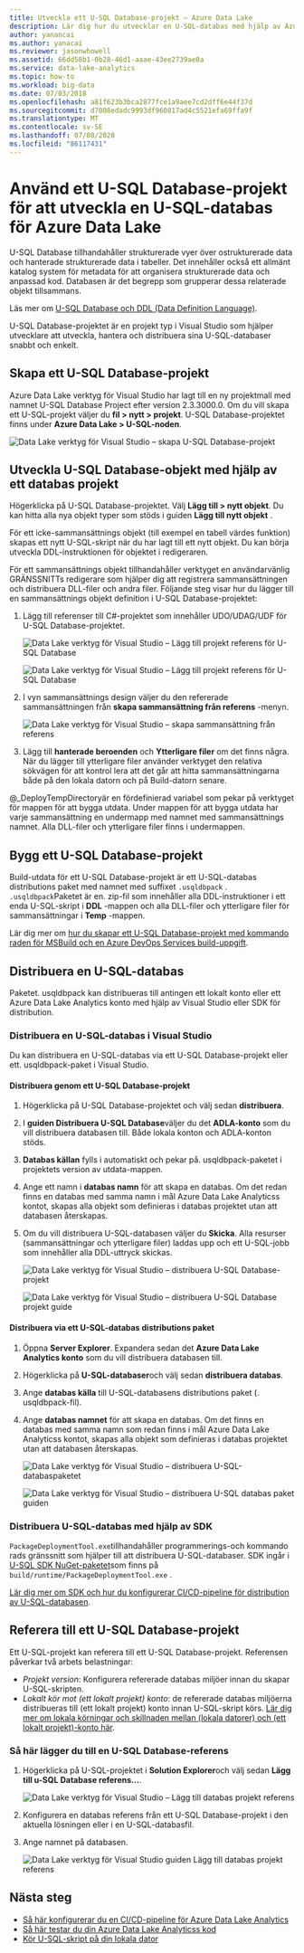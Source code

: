 ```yaml
---
title: Utveckla ett U-SQL Database-projekt – Azure Data Lake
description: Lär dig hur du utvecklar en U-SQL-databas med hjälp av Azure Data Lake verktyg för Visual Studio.
author: yanancai
ms.author: yanacai
ms.reviewer: jasonwhowell
ms.assetid: 66dd58b1-0b28-46d1-aaae-43ee2739ae0a
ms.service: data-lake-analytics
ms.topic: how-to
ms.workload: big-data
ms.date: 07/03/2018
ms.openlocfilehash: a81f623b3bca2877fce1a9aee7cd2dff6e44f37d
ms.sourcegitcommit: d7008edadc9993df960817ad4c5521efa69ffa9f
ms.translationtype: MT
ms.contentlocale: sv-SE
ms.lasthandoff: 07/08/2020
ms.locfileid: "86117431"
---
```

# <a name="use-a-u-sql-database-project-to-develop-a-u-sql-database-for-azure-data-lake"></a>Använd ett U-SQL Database-projekt för att utveckla en U-SQL-databas för Azure Data Lake

U-SQL Database tillhandahåller strukturerade vyer över ostrukturerade data och hanterade strukturerade data i tabeller. Det innehåller också ett allmänt katalog system för metadata för att organisera strukturerade data och anpassad kod. Databasen är det begrepp som grupperar dessa relaterade objekt tillsammans.

Läs mer om [U-SQL Database och DDL (Data Definition Language)](/u-sql/data-definition-language-ddl-statements). 

U-SQL Database-projektet är en projekt typ i Visual Studio som hjälper utvecklare att utveckla, hantera och distribuera sina U-SQL-databaser snabbt och enkelt.

## <a name="create-a-u-sql-database-project"></a>Skapa ett U-SQL Database-projekt

Azure Data Lake verktyg för Visual Studio har lagt till en ny projektmall med namnet U-SQL Database Project efter version 2.3.3000.0. Om du vill skapa ett U-SQL-projekt väljer du **fil > nytt > projekt**. U-SQL Database-projektet finns under **Azure Data Lake > U-SQL-noden**.

![Data Lake verktyg för Visual Studio – skapa U-SQL Database-projekt](./media/data-lake-analytics-data-lake-tools-develop-usql-database/data-lake-tools-create-usql-database-project-creation.png) 

## <a name="develop-u-sql-database-objects-by-using-a-database-project"></a>Utveckla U-SQL Database-objekt med hjälp av ett databas projekt

Högerklicka på U-SQL Database-projektet. Välj **Lägg till > nytt objekt**. Du kan hitta alla nya objekt typer som stöds i guiden **Lägg till nytt objekt** . 

För ett icke-sammansättnings objekt (till exempel en tabell värdes funktion) skapas ett nytt U-SQL-skript när du har lagt till ett nytt objekt. Du kan börja utveckla DDL-instruktionen för objektet i redigeraren.

För ett sammansättnings objekt tillhandahåller verktyget en användarvänlig GRÄNSSNITTs redigerare som hjälper dig att registrera sammansättningen och distribuera DLL-filer och andra filer. Följande steg visar hur du lägger till en sammansättnings objekt definition i U-SQL Database-projektet:

1.  Lägg till referenser till C#-projektet som innehåller UDO/UDAG/UDF för U-SQL Database-projektet.

    ![Data Lake verktyg för Visual Studio – Lägg till projekt referens för U-SQL Database](./media/data-lake-analytics-data-lake-tools-develop-usql-database/data-lake-tools-add-project-reference.png) 

    ![Data Lake verktyg för Visual Studio – Lägg till projekt referens för U-SQL Database](./media/data-lake-analytics-data-lake-tools-develop-usql-database/data-lake-tools-add-project-reference-wizard.png)

2.  I vyn sammansättnings design väljer du den refererade sammansättningen från **skapa sammansättning från referens** -menyn.

    ![Data Lake verktyg för Visual Studio – skapa sammansättning från referens](./media/data-lake-analytics-data-lake-tools-develop-usql-database/data-lake-tools-create-assembly-from-reference.png)

3.  Lägg till **hanterade beroenden** och **Ytterligare filer** om det finns några. När du lägger till ytterligare filer använder verktyget den relativa sökvägen för att kontrol lera att det går att hitta sammansättningarna både på den lokala datorn och på Build-datorn senare. 

@_DeployTempDirectoryär en fördefinierad variabel som pekar på verktyget för mappen för att bygga utdata. Under mappen för att bygga utdata har varje sammansättning en undermapp med namnet med sammansättnings namnet. Alla DLL-filer och ytterligare filer finns i undermappen. 
 
## <a name="build-a-u-sql-database-project"></a>Bygg ett U-SQL Database-projekt

Build-utdata för ett U-SQL Database-projekt är ett U-SQL-databas distributions paket med namnet med suffixet `.usqldbpack` . `.usqldbpack`Paketet är en. zip-fil som innehåller alla DDL-instruktioner i ett enda U-SQL-skript i **DDL** -mappen och alla DLL-filer och ytterligare filer för sammansättningar i **Temp** -mappen.

Lär dig mer om [hur du skapar ett U-SQL Database-projekt med kommando raden för MSBuild och en Azure DevOps Services build-uppgift](data-lake-analytics-cicd-overview.md).

## <a name="deploy-a-u-sql-database"></a>Distribuera en U-SQL-databas

Paketet. usqldbpack kan distribueras till antingen ett lokalt konto eller ett Azure Data Lake Analytics konto med hjälp av Visual Studio eller SDK för distribution. 

### <a name="deploy-a-u-sql-database-in-visual-studio"></a>Distribuera en U-SQL-databas i Visual Studio

Du kan distribuera en U-SQL-databas via ett U-SQL Database-projekt eller ett. usqldbpack-paket i Visual Studio.

#### <a name="deploy-through-a-u-sql-database-project"></a>Distribuera genom ett U-SQL Database-projekt

1.  Högerklicka på U-SQL Database-projektet och välj sedan **distribuera**.
2.  I **guiden Distribuera U-SQL Database**väljer du det **ADLA-konto** som du vill distribuera databasen till. Både lokala konton och ADLA-konton stöds.
3.  **Databas källan** fylls i automatiskt och pekar på. usqldbpack-paketet i projektets version av utdata-mappen.
4.  Ange ett namn i **databas namn** för att skapa en databas. Om det redan finns en databas med samma namn i mål Azure Data Lake Analyticss kontot, skapas alla objekt som definieras i databas projektet utan att databasen återskapas.
5.  Om du vill distribuera U-SQL-databasen väljer du **Skicka**. Alla resurser (sammansättningar och ytterligare filer) laddas upp och ett U-SQL-jobb som innehåller alla DDL-uttryck skickas.

    ![Data Lake verktyg för Visual Studio – distribuera U-SQL Database-projekt](./media/data-lake-analytics-data-lake-tools-develop-usql-database/data-lake-tools-deploy-usql-database-project.png)

    ![Data Lake verktyg för Visual Studio – distribuera U-SQL Database projekt guide](./media/data-lake-analytics-data-lake-tools-develop-usql-database/data-lake-tools-deploy-usql-database-project-wizard.png)

#### <a name="deploy-through-a-u-sql-database-deployment-package"></a>Distribuera via ett U-SQL-databas distributions paket

1.  Öppna **Server Explorer**. Expandera sedan det **Azure Data Lake Analytics konto** som du vill distribuera databasen till.
2.  Högerklicka på **U-SQL-databaser**och välj sedan **distribuera databas**.
3.  Ange **databas källa** till U-SQL-databasens distributions paket (. usqldbpack-fil).
4.  Ange **databas namnet** för att skapa en databas. Om det finns en databas med samma namn som redan finns i mål Azure Data Lake Analyticss kontot, skapas alla objekt som definieras i databas projektet utan att databasen återskapas.

    ![Data Lake verktyg för Visual Studio – distribuera U-SQL-databaspaketet](./media/data-lake-analytics-data-lake-tools-develop-usql-database/data-lake-tools-deploy-usql-database-package.png)

    ![Data Lake verktyg för Visual Studio – distribuera U-SQL databas paket guiden](./media/data-lake-analytics-data-lake-tools-develop-usql-database/data-lake-tools-deploy-usql-database-package-wizard.png)
  
### <a name="deploy-u-sql-database-by-using-the-sdk"></a>Distribuera U-SQL-databas med hjälp av SDK

`PackageDeploymentTool.exe`tillhandahåller programmerings-och kommando rads gränssnitt som hjälper till att distribuera U-SQL-databaser. SDK ingår i [U-SQL SDK NuGet-paketet](https://www.nuget.org/packages/Microsoft.Azure.DataLake.USQL.SDK/)som finns på `build/runtime/PackageDeploymentTool.exe` .

[Lär dig mer om SDK och hur du konfigurerar CI/CD-pipeline för distribution av U-SQL-databasen](data-lake-analytics-cicd-overview.md).

## <a name="reference-a-u-sql-database-project"></a>Referera till ett U-SQL Database-projekt

Ett U-SQL-projekt kan referera till ett U-SQL Database-projekt. Referensen påverkar två arbets belastningar:

- *Projekt version*: Konfigurera refererade databas miljöer innan du skapar U-SQL-skripten. 
- *Lokalt kör mot (ett lokalt projekt) konto*: de refererade databas miljöerna distribueras till (ett lokalt projekt) konto innan U-SQL-skript körs. [Lär dig mer om lokala körningar och skillnaden mellan (lokala datorer) och (ett lokalt projekt)-konto här](data-lake-analytics-data-lake-tools-local-run.md).

### <a name="how-to-add-a-u-sql-database-reference"></a>Så här lägger du till en U-SQL Database-referens

1. Högerklicka på U-SQL-projektet i **Solution Explorer**och välj sedan **Lägg till u-SQL Database referens...**.

    ![Data Lake verktyg för Visual Studio – Lägg till databas projekt referens](./media/data-lake-analytics-data-lake-tools-develop-usql-database/data-lake-tools-add-database-project-reference.png)

2. Konfigurera en databas referens från ett U-SQL Database-projekt i den aktuella lösningen eller i en U-SQL-databasfil.
3. Ange namnet på databasen.

    ![Data Lake verktyg för Visual Studio guiden Lägg till databas projekt referens](./media/data-lake-analytics-data-lake-tools-develop-usql-database/data-lake-tools-add-database-project-reference-wizard.png)

## <a name="next-steps"></a>Nästa steg

- [Så här konfigurerar du en CI/CD-pipeline för Azure Data Lake Analytics](data-lake-analytics-cicd-overview.md)
- [Så här testar du din Azure Data Lake Analyticss kod](data-lake-analytics-cicd-test.md)
- [Kör U-SQL-skript på din lokala dator](data-lake-analytics-data-lake-tools-local-run.md)
